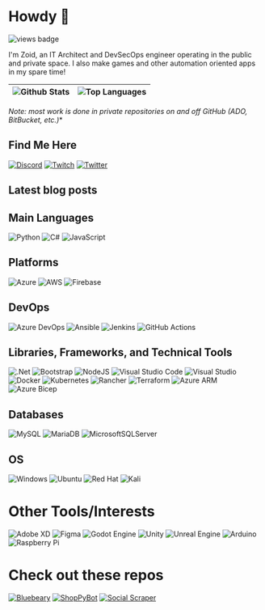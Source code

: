 # Howdy 🤠

<img src="https://komarev.com/ghpvc/?username=thezoid&style=for-the-badge" alt="views badge">

I'm Zoid, an IT Architect and DevSecOps engineer operating in the public and private space. I also make games and other automation oriented apps in my spare time!

| <img align="center" src="https://github-readme-stats.vercel.app/api?username=thezoid&count_private=true&theme=github_dark&show_icons=true&line_height=40&hide_border=true" alt ="Github Stats"> | <img align="center" src="https://github-readme-stats.vercel.app/api/top-langs/?username=thezoid&count_private=true&theme=github_dark&line_height=10&hide_border=true" alt="Top Languages"> |
| --- | --- |

*Note: most work is done in private repositories on and off GitHub (ADO, BitBucket, etc.)**

## Find Me Here

[![Discord](https://img.shields.io/badge/Brave%20Bear-%237289DA.svg?style=for-the-badge&logo=discord&logoColor=white)](https://discord.gg/cNj3BZm)
[![Twitch](https://img.shields.io/badge/Zoid__-%239146FF.svg?style=for-the-badge&logo=Twitch&logoColor=white)](https://twitch.tv/zoid__)
[![Twitter](https://img.shields.io/badge/Zoid__-%231DA1F2.svg?style=for-the-badge&logo=Twitter&logoColor=white)](https://twitter.com/zoid__)

## Latest blog posts

<!-- BLOG-POST-LIST:START -->
<!-- BLOG-POST-LIST:END -->

## Main Languages

![Python](https://img.shields.io/badge/python-3670A0?style=for-the-badge&logo=python&logoColor=ffdd54)
![C#](https://img.shields.io/badge/c%23-%23239120.svg?style=for-the-badge&logo=c-sharp&logoColor=white)
![JavaScript](https://img.shields.io/badge/javascript-%23323330.svg?style=for-the-badge&logo=javascript&logoColor=%23F7DF1E)

## Platforms

![Azure](https://img.shields.io/badge/azure-%230072C6.svg?style=for-the-badge&logo=microsoftazure&logoColor=white)
![AWS](https://img.shields.io/badge/AWS-%23FF9900.svg?style=for-the-badge&logo=amazon-aws&logoColor=white)
![Firebase](https://img.shields.io/badge/firebase-%23039BE5.svg?style=for-the-badge&logo=firebase)

## DevOps

![Azure DevOps](https://img.shields.io/badge/azure%20devops-%230072C6.svg?style=for-the-badge&logo=microsoftazure&logoColor=white)
![Ansible](https://img.shields.io/badge/ansible-%231A1918.svg?style=for-the-badge&logo=ansible&logoColor=white)
![Jenkins](https://img.shields.io/badge/jenkins-%232C5263.svg?style=for-the-badge&logo=jenkins&logoColor=white)
![GitHub Actions](https://img.shields.io/badge/github%20actions-%232671E5.svg?style=for-the-badge&logo=githubactions&logoColor=white)

## Libraries, Frameworks, and Technical  Tools

![.Net](https://img.shields.io/badge/.NET-5C2D91?style=for-the-badge&logo=.net&logoColor=white)
![Bootstrap](https://img.shields.io/badge/bootstrap-%23563D7C.svg?style=for-the-badge&logo=bootstrap&logoColor=white)
![NodeJS](https://img.shields.io/badge/node.js-6DA55F?style=for-the-badge&logo=node.js&logoColor=white)
![Visual Studio Code](https://img.shields.io/badge/Visual%20Studio%20Code-0078d7.svg?style=for-the-badge&logo=visual-studio-code&logoColor=white)
![Visual Studio](https://img.shields.io/badge/Visual%20Studio-5C2D91.svg?style=for-the-badge&logo=visual-studio&logoColor=white)
![Docker](https://img.shields.io/badge/docker-%230db7ed.svg?style=for-the-badge&logo=docker&logoColor=white)
![Kubernetes](https://img.shields.io/badge/kubernetes-%23326ce5.svg?style=for-the-badge&logo=kubernetes&logoColor=white)
![Rancher](https://img.shields.io/badge/rancher-%230075A8.svg?style=for-the-badge&logo=rancher&logoColor=white)
![Terraform](https://img.shields.io/badge/terraform-%235835CC.svg?style=for-the-badge&logo=terraform&logoColor=white)
![Azure ARM](https://img.shields.io/badge/ARM-%230072C6.svg?style=for-the-badge&logo=microsoftazure&logoColor=white)
![Azure Bicep](https://img.shields.io/badge/Bicep-%230072C6.svg?style=for-the-badge&logo=microsoftazure&logoColor=white)

## Databases

![MySQL](https://img.shields.io/badge/mysql-%2300f.svg?style=for-the-badge&logo=mysql&logoColor=white)
![MariaDB](https://img.shields.io/badge/MariaDB-003545?style=for-the-badge&logo=mariadb&logoColor=white)
![MicrosoftSQLServer](https://img.shields.io/badge/Microsoft%20SQL%20Sever-CC2927?style=for-the-badge&logo=microsoft%20sql%20server&logoColor=white)

## OS

![Windows](https://img.shields.io/badge/Windows-0078D6?style=for-the-badge&logo=windows&logoColor=white)
![Ubuntu](https://img.shields.io/badge/Ubuntu-E95420?style=for-the-badge&logo=ubuntu&logoColor=white)
![Red Hat](https://img.shields.io/badge/Red%20Hat-EE0000?style=for-the-badge&logo=redhat&logoColor=white)
![Kali](https://img.shields.io/badge/Kali-268BEE?style=for-the-badge&logo=kalilinux&logoColor=white)

# Other Tools/Interests

![Adobe XD](https://img.shields.io/badge/Adobe%20XD-470137?style=for-the-badge&logo=Adobe%20XD&logoColor=#FF61F6)
![Figma](https://img.shields.io/badge/figma-%23F24E1E.svg?style=for-the-badge&logo=figma&logoColor=white)
![Godot Engine](https://img.shields.io/badge/GODOT-%23FFFFFF.svg?style=for-the-badge&logo=godot-engine)
![Unity](https://img.shields.io/badge/unity-%23000000.svg?style=for-the-badge&logo=unity&logoColor=white)
![Unreal Engine](https://img.shields.io/badge/unrealengine-%23313131.svg?style=for-the-badge&logo=unrealengine&logoColor=white)
![Arduino](https://img.shields.io/badge/-Arduino-00979D?style=for-the-badge&logo=Arduino&logoColor=white)
![Raspberry Pi](https://img.shields.io/badge/-RaspberryPi-C51A4A?style=for-the-badge&logo=Raspberry-Pi)

# Check out these repos

[![Bluebeary](https://github-readme-stats.vercel.app/api/pin/?username=thezoid&repo=bluebeary&theme=github_dark&show_icons=true&hide_border=true&show_owner=true)](https://github.com/thezoid/bluebeary)
[![ShopPyBot](https://github-readme-stats.vercel.app/api/pin/?username=thezoid&repo=ShopPyBot&theme=github_dark&show_icons=true&hide_border=true&show_owner=true)](https://github.com/thezoid/ShopPyBot)
[![Social Scraper](https://github-readme-stats.vercel.app/api/pin/?username=thezoid&repo=social-scraper&theme=github_dark&show_icons=true&hide_border=true&show_owner=true)](https://github.com/thezoid/social-scraper)